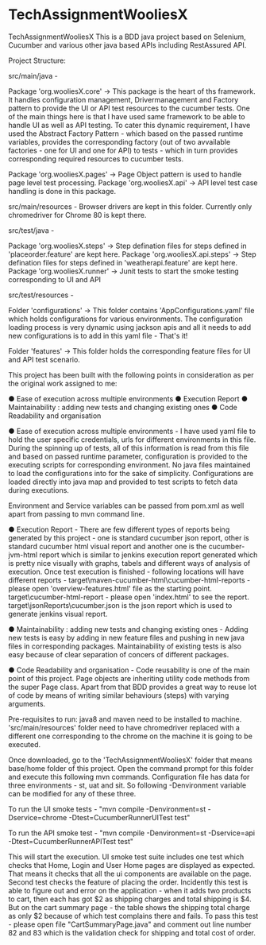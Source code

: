 # TechAssignmentWooliesX
TechAssignmentWooliesX
This is a BDD java project based on Selenium, Cucumber and various other java based APIs including RestAssured API.

Project Structure:

src/main/java -

Package 'org.wooliesX.core' -> This package is the heart of ths framework. It handles configuration management, Drivermanagement and Factory pattern to provide the UI or API test resources to the cucumber tests. One of the main things here is that I have used same framework to be able to handle UI as well as API testing. To cater this dynamic requirement, I have used the Abstract Factory Pattern - which based on the passed runtime variables, provides the corresponding factory (out of two avvailable factories - one for UI and one for API) to tests - which in turn provides corresponding required resources to cucumber tests.

Package 'org.wooliesX.pages' -> Page Object pattern is used to handle page level test processing. 
Package 'org.wooliesX.api' -> API level test case handling is done in this package.

src/main/resources - Browser drivers are kept in this folder. Currently only chromedriver for Chrome 80 is kept there.

src/test/java -

Package 'org.wooliesX.steps' -> Step defination files for steps defined in 'placeorder.feature' are kept here.
Package 'org.wooliesX.api.steps' -> Step defination files for steps defined in 'weatherapi.feature' are kept here.
Package 'org.wooliesX.runner' -> Junit tests to start the smoke testing corresponding to UI and API

src/test/resources -

Folder 'configurations' -> This folder contains 'AppConfigurations.yaml' file which holds configurations for various environments. The configuration loading process is very dynamic using jackson apis and all it needs to add new configurations is to add in this yaml file - That's it!

Folder 'features' -> This folder holds the corresponding feature files for UI and API test scenario.

This project has been built with the following points in consideration as per the original work assigned to me:

● Ease of execution across multiple environments ● Execution Report ● Maintainability : adding new tests and changing existing ones ● Code Readability and organisation

● Ease of execution across multiple environments - I have used yaml file to hold the user specific credentials, urls for different environments in this file. During the spinning up of tests, all of this information is read from this file and based on passed runtime parameter, configuration is provided to the executing scripts for corresponding environment. No java files maintained to load the configurations into for the sake of simplicity. Configurations are loaded directly into java map and provided to test scripts to fetch data during executions.

Environment and Service variables can be passed from pom.xml as well apart from passing to mvn command line.

● Execution Report - There are few different types of reports being generated by this project - one is standard cucumber json report, other is standard cucumber html visual report and another one is the cucumber-jvm-html report which is similar to jenkins execution report generated which is pretty nice visually with graphs, tabels and different ways of analysis of execution. Once test execution is finished - following locations will have different reports - target\maven-cucumber-html\cucumber-html-reports - please open 'overview-features.html' file as the starting point. target\cucumber-html-report - please open 'index.html' to see the report. target\jsonReports\cucumber.json is the json report which is used to generate jenkins visual report.

● Maintainability : adding new tests and changing existing ones - Adding new tests is easy by adding in new feature files and pushing in new java files in corresponding packages. Maintainability of existing tests is also easy because of clear separation of concers of different packages.

● Code Readability and organisation - Code reusability is one of the main point of this project. Page objects are inheriting utility code methods from the super Page class. Apart from that BDD provides a great way to reuse lot of code by means of writing similar behaviours (steps) with varying arguments.

Pre-requisites to run: java8 and maven need to be installed to machine. 'src/main/resources' folder need to have chromedriver replaced with a different one corresponding to the chrome on the machine it is going to be executed.

Once downloaded, go to the 'TechAssignmentWooliesX' folder that means base/home folder of this project. Open the command prompt for this folder and execute this following mvn commands. Configuration file has data for three environments - st, uat and sit. So following -Denvironment variable can be modified for any of these three.

To run the UI smoke tests - "mvn compile -Denvironment=st -Dservice=chrome -Dtest=CucumberRunnerUITest test"

To run the API smoke test - "mvn compile -Denvironment=st -Dservice=api -Dtest=CucumberRunnerAPITest test"

This will start the execution. UI smoke test suite includes one test which checks that Home, Login and User Home pages are displayed as expected. That means it checks that all the ui components are available on the page. Second test checks the feature of placing the order. Incidently this test is able to figure out and error on the application - when it adds two products to cart, then each has got $2 as shipping charges and total shipping is $4. But on the cart summary page - the table shows the shipping total charge as only $2 because of which test complains there and fails. To pass this test - please open file "CartSummaryPage.java" and comment out line number 82 and 83 which is the validation check for shipping and total cost of order.
